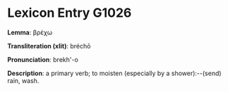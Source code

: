 # Lexicon Entry G1026

**Lemma**: βρέχω

**Transliteration (xlit)**: bréchō

**Pronunciation**: brekh'-o

**Description**:
a primary verb; to moisten (especially by a shower):--(send) rain, wash.
